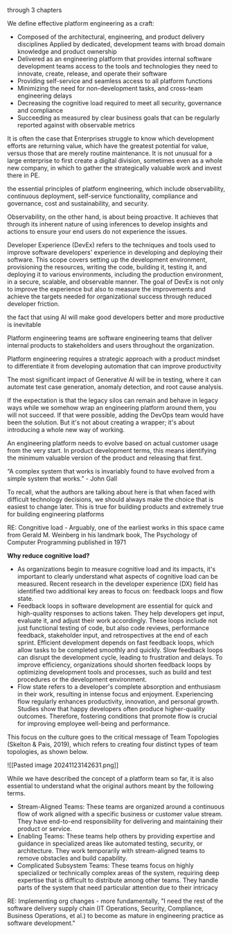 through 3 chapters

We define effective platform engineering as a craft:
- Composed of the architectural, engineering, and product delivery disciplines Applied by dedicated, development teams with broad domain knowledge and product ownership
- Delivered as an engineering platform that provides internal software development teams access to the tools and technologies they need to innovate, create, release, and operate their software
- Providing self-service and seamless access to all platform functions
- Minimizing the need for non-development tasks, and cross-team engineering delays
- Decreasing the cognitive load required to meet all security, governance and compliance
- Succeeding as measured by clear business goals that can be regularly reported against with observable metrics

It is often the case that Enterprises struggle to know which development efforts are returning value, which have the greatest potential for value, versus those that are merely routine maintenance. It is not unusual for a large enterprise to first create a digital division, sometimes even as a whole new company, in which to gather the strategically valuable work and invest there in PE.

the essential principles of platform engineering, which include observability, continuous deployment, self-service functionality, compliance and governance, cost and sustainability, and security.

Observability, on the other hand, is about being proactive. It achieves that through its inherent nature of using inferences to develop insights and actions to ensure your end users do not experience the issues.

Developer Experience (DevEx) refers to the techniques and tools used to improve software developers' experience in developing and deploying their software. This scope covers setting up the development environment, provisioning the resources, writing the code, building it, testing it, and deploying it to various environments, including the production environment, in a secure, scalable, and observable manner. The goal of DevEx is not only to improve the experience but also to measure the improvements and achieve the targets needed for organizational success through reduced developer friction.

the fact that using AI will make good developers better and more productive is inevitable

Platform engineering teams are software engineering teams that deliver internal products to stakeholders and users throughout the organization.

Platform engineering requires a strategic approach with a product mindset to differentiate it from developing automation that can improve productivity

The most significant impact of Generative AI will be in testing, where it can automate test case generation, anomaly detection, and root cause analysis.

If the expectation is that the legacy silos can remain and behave in legacy ways while we somehow wrap an engineering platform around them, you will not succeed. If that were possible, adding the DevOps team would have been the solution. But it's not about creating a wrapper; it's about introducing a whole new way of working.

An engineering platform needs to evolve based on actual customer usage from the very start. In product development terms, this means identifying the minimum valuable version of the product and releasing that first.

“A complex system that works is invariably found to have evolved from a simple system that works.” - John Gall

To recall, what the authors are talking about here is that when faced with difficult technology decisions, we should always make the choice that is easiest to change later. This is true for building products and extremely true for building engineering platforms

RE: Congnitive load - Arguably, one of the earliest works in this space came from Gerald M. Weinberg in his landmark book, The Psychology of Computer Programming published in 1971

**Why reduce cognitive load?**
- As organizations begin to measure cognitive load and its impacts, it's important to clearly understand what aspects of cognitive load can be measured. Recent research in the developer experience (DX) field has identified two additional key areas to focus on: feedback loops and flow state.
- Feedback loops in software development are essential for quick and high-quality responses to actions taken. They help developers get input, evaluate it, and adjust their work accordingly. These loops include not just functional testing of code, but also code reviews, performance feedback, stakeholder input, and retrospectives at the end of each sprint. Efficient development depends on fast feedback loops, which allow tasks to be completed smoothly and quickly. Slow feedback loops can disrupt the development cycle, leading to frustration and delays. To improve efficiency, organizations should shorten feedback loops by optimizing development tools and processes, such as build and test procedures or the development environment.
- Flow state refers to a developer's complete absorption and enthusiasm in their work, resulting in intense focus and enjoyment. Experiencing flow regularly enhances productivity, innovation, and personal growth. Studies show that happy developers often produce higher-quality outcomes. Therefore, fostering conditions that promote flow is crucial for improving employee well-being and performance.

This focus on the culture goes to the critical message of Team Topologies (Skelton & Pais, 2019), which refers to creating four distinct types of team topologies, as shown below.

![[Pasted image 20241123142631.png]]


While we have described the concept of a platform team so far, it is also essential to understand what the original authors meant by the following terms.
- Stream-Aligned Teams: These teams are organized around a continuous flow of work aligned with a specific business or customer value stream. They have end-to-end responsibility for delivering and maintaining their product or service. 
- Enabling Teams: These teams help others by providing expertise and guidance in specialized areas like automated testing, security, or architecture. They work temporarily with stream-aligned teams to remove obstacles and build capability. 
- Complicated Subsystem Teams: These teams focus on highly specialized or technically complex areas of the system, requiring deep expertise that is difficult to distribute among other teams. They handle parts of the system that need particular attention due to their intricacy

RE: Implementing org changes - more fundamentally, "I need the rest of the software delivery supply chain (IT Operations, Security, Compliance, Business Operations, et al.) to become as mature in engineering practice as software development."